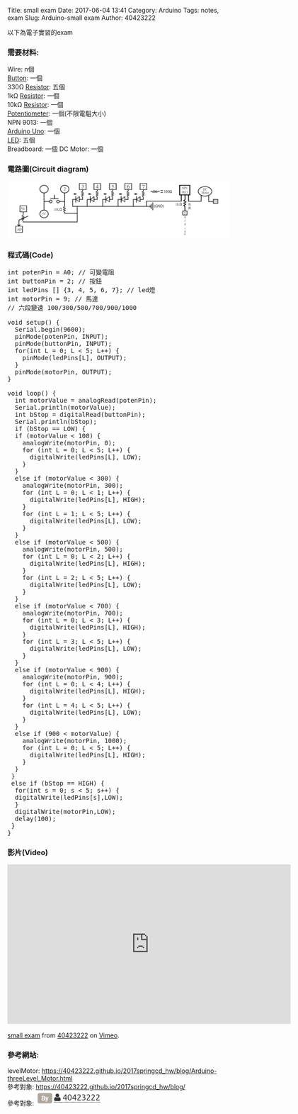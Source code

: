 Title: small exam
Date: 2017-06-04 13:41
Category: Arduino
Tags: notes, exam
Slug: Arduino-small exam
Author: 40423222

以下為電子實習的exam

<!-- PELICAN_END_SUMMARY -->

### 需要材料:
Wire: n個<br/>
<a href="https://40423222.github.io/2017springcd_hw/blog/Arduino-Button-part.html">Button</a>: 一個<br/>
330Ω <a href="https://40423222.github.io/2017springcd_hw/blog/Arduino-Resistance.html">Resistor</a>: 五個<br/>
1kΩ <a href="https://40423222.github.io/2017springcd_hw/blog/Arduino-Resistance.html">Resistor</a>: 一個<br/>
10kΩ <a href="https://40423222.github.io/2017springcd_hw/blog/Arduino-Resistance.html">Resistor</a>: 一個<br/>
<a href="https://40423222.github.io/2017springcd_hw/blog/Potentiometer.html">Potentiometer</a>: 一個(不限電駔大小)<br/>
NPN 9013: 一個<br>
<a href="http://coopermaa2nd.blogspot.tw/2011/05/arduino.html">Arduino Uno</a>: 一個<br/>
<a href="https://40423222.github.io/2017springcd_hw/blog/Arduino-LED.html">LED</a>: 五個<br/>
Breadboard: 一個
DC Motor: 一個



### 電路圖(Circuit diagram)

<img src="./../data/Arduino/small exam/levelMotor.png" width="800" />

### 程式碼(Code)

<pre class="brush: python">
int potenPin = A0; // 可變電阻
int buttonPin = 2; // 按鈕
int ledPins [] {3, 4, 5, 6, 7}; // led燈
int motorPin = 9; // 馬達
// 六段變速 100/300/500/700/900/1000

void setup() {
  Serial.begin(9600);
  pinMode(potenPin, INPUT);
  pinMode(buttonPin, INPUT);
  for(int L = 0; L < 5; L++) {
    pinMode(ledPins[L], OUTPUT);
  }
  pinMode(motorPin, OUTPUT);
}

void loop() {
  int motorValue = analogRead(potenPin);
  Serial.println(motorValue);
  int bStop = digitalRead(buttonPin);
  Serial.println(bStop); 
  if (bStop == LOW) {
  if (motorValue < 100) {
    analogWrite(motorPin, 0);
    for (int L = 0; L < 5; L++) {
      digitalWrite(ledPins[L], LOW);
    }
  }
  else if (motorValue < 300) {
    analogWrite(motorPin, 300);
    for (int L = 0; L < 1; L++) {
      digitalWrite(ledPins[L], HIGH);
    }
    for (int L = 1; L < 5; L++) {
      digitalWrite(ledPins[L], LOW);
    }
  }
  else if (motorValue < 500) {
    analogWrite(motorPin, 500);
    for (int L = 0; L < 2; L++) {
      digitalWrite(ledPins[L], HIGH);
    }
    for (int L = 2; L < 5; L++) {
      digitalWrite(ledPins[L], LOW);
    }
  }
  else if (motorValue < 700) {
    analogWrite(motorPin, 700);
    for (int L = 0; L < 3; L++) {
      digitalWrite(ledPins[L], HIGH);
    }
    for (int L = 3; L < 5; L++) {
      digitalWrite(ledPins[L], LOW);
    }
  }
  else if (motorValue < 900) {
    analogWrite(motorPin, 900);
    for (int L = 0; L < 4; L++) {
      digitalWrite(ledPins[L], HIGH);
    }
    for (int L = 4; L < 5; L++) {
      digitalWrite(ledPins[L], LOW);
    }
  }
  else if (900 < motorValue) {
    analogWrite(motorPin, 1000);
    for (int L = 0; L < 5; L++) {
      digitalWrite(ledPins[L], HIGH);
    }
  }
 }
 else if (bStop == HIGH) {
  for(int s = 0; s < 5; s++) {
  digitalWrite(ledPins[s],LOW);
  }
  digitalWrite(motorPin,LOW);
  delay(100);
 }
}
</pre>



### 影片(Video)
<iframe src="https://player.vimeo.com/video/220175906" width="640" height="360" frameborder="0" webkitallowfullscreen mozallowfullscreen allowfullscreen></iframe>
<p><a href="https://vimeo.com/220175906">small exam</a> from <a href="https://vimeo.com/user57795652">40423222</a> on <a href="https://vimeo.com">Vimeo</a>.</p>



### 參考網站:
levelMotor:
<a href="https://40423222.github.io/2017springcd_hw/blog/Arduino-threeLevel_Motor.html">https://40423222.github.io/2017springcd_hw/blog/Arduino-threeLevel_Motor.html</a><br/>
參考對象:
<a href="https://40423222.github.io/2017springcd_hw/blog/">https://40423222.github.io/2017springcd_hw/blog/</a><br/>
參考對象:
<img src="./../data/Arduino/Button/part/40423222.png" width="150" /><br/>